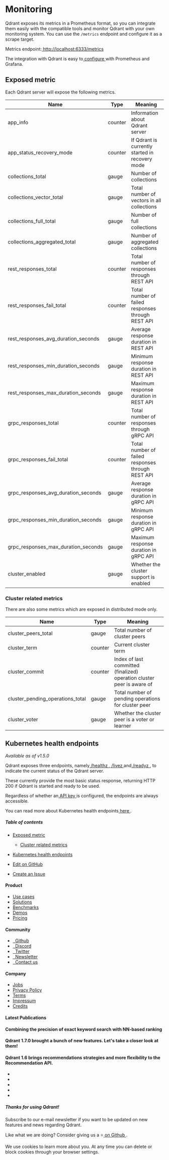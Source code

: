 # Monitoring

Qdrant exposes its metrics in a Prometheus format, so you can integrate them easily
with the compatible tools and monitor Qdrant with your own monitoring system. You can
use the `/metrics` endpoint and configure it as a scrape target.

Metrics endpoint:[ http://localhost:6333/metrics ](http://localhost:6333/metrics)

The integration with Qdrant is easy to[ configure ](https://prometheus.io/docs/prometheus/latest/getting_started/#configure-prometheus-to-monitor-the-sample-targets)with Prometheus and Grafana.

## Exposed metric

Each Qdrant server will expose the following metrics.

| Name | Type | Meaning |
|---|---|---|
| app_info | counter | Information about Qdrant server |
| app_status_recovery_mode | counter | If Qdrant is currently started in recovery mode |
| collections_total | gauge | Number of collections |
| collections_vector_total | gauge | Total number of vectors in all collections |
| collections_full_total | gauge | Number of full collections |
| collections_aggregated_total | gauge | Number of aggregated collections |
| rest_responses_total | counter | Total number of responses through REST API |
| rest_responses_fail_total | counter | Total number of failed responses through REST API |
| rest_responses_avg_duration_seconds | gauge | Average response duration in REST API |
| rest_responses_min_duration_seconds | gauge | Minimum response duration in REST API |
| rest_responses_max_duration_seconds | gauge | Maximum response duration in REST API |
| grpc_responses_total | counter | Total number of responses through gRPC API |
| grpc_responses_fail_total | counter | Total number of failed responses through REST API |
| grpc_responses_avg_duration_seconds | gauge | Average response duration in gRPC API |
| grpc_responses_min_duration_seconds | gauge | Minimum response duration in gRPC API |
| grpc_responses_max_duration_seconds | gauge | Maximum response duration in gRPC API |
| cluster_enabled | gauge | Whether the cluster support is enabled |


### Cluster related metrics

There are also some metrics which are exposed in distributed mode only.

| Name | Type | Meaning |
|---|---|---|
| cluster_peers_total | gauge | Total number of cluster peers |
| cluster_term | counter | Current cluster term |
| cluster_commit | counter | Index of last committed (finalized) operation cluster peer is aware of |
| cluster_pending_operations_total | gauge | Total number of pending operations for cluster peer |
| cluster_voter | gauge | Whether the cluster peer is a voter or learner |


## Kubernetes health endpoints

 *Available as of v1.5.0* 

Qdrant exposes three endpoints, namely[ /healthz ](http://localhost:6333/healthz),[ /livez ](http://localhost:6333/livez)and[ /readyz ](http://localhost:6333/readyz), to indicate the current status of the
Qdrant server.

These currently provide the most basic status response, returning HTTP 200 if
Qdrant is started and ready to be used.

Regardless of whether an[ API key ](../security#authentication)is configured,
the endpoints are always accessible.

You can read more about Kubernetes health endpoints[ here ](https://kubernetes.io/docs/reference/using-api/health-checks/).

##### Table of contents

- [ Exposed metric ](https://qdrant.tech/documentation/guides/monitoring/#exposed-metric)
    - [ Cluster related metrics ](https://qdrant.tech/documentation/guides/monitoring/#cluster-related-metrics)
- [ Kubernetes health endpoints ](https://qdrant.tech/documentation/guides/monitoring/#kubernetes-health-endpoints)


- [ 
 Edit on GitHub
 ](https://github.com/qdrant/landing_page/tree/master/qdrant-landing/content/documentation/guides/monitoring.md)
- [ 
 Create an Issue
 ](https://github.com/qdrant/landing_page/issues/new/choose)


#### Product

- [ 
Use cases
 ](https://qdrant.tech/use-cases/)
- [ 
Solutions
 ](https://qdrant.tech/solutions/)
- [ 
Benchmarks
 ](https://qdrant.tech/benchmarks/)
- [ 
Demos
 ](https://qdrant.tech/demo/)
- [ 
Pricing
 ](https://qdrant.tech/pricing/)


#### Community

- [ 
 
Github
 ](https://github.com/qdrant/qdrant)
- [ 
 
Discord
 ](https://qdrant.to/discord)
- [ 
 
Twitter
 ](https://qdrant.to/twitter)
- [ 
 
Newsletter
 ](https://qdrant.tech/subscribe/)
- [ 
 
Contact us
 ](https://qdrant.to/contact-us)


#### Company

- [ 
Jobs
 ](https://qdrant.join.com)
- [ 
Privacy Policy
 ](https://qdrant.tech/legal/privacy-policy/)
- [ 
Terms
 ](https://qdrant.tech/legal/terms_and_conditions/)
- [ 
Impressum
 ](https://qdrant.tech/legal/impressum/)
- [ 
Credits
 ](https://qdrant.tech/legal/credits/)


#### Latest Publications

#### Combining the precision of exact keyword search with NN-based ranking

#### Qdrant 1.7.0 brought a bunch of new features. Let's take a closer look at them!

#### Qdrant 1.6 brings recommendations strategies and more flexibility to the Recommendation API.

- [  ](https://github.com/qdrant/qdrant)
- [  ](https://qdrant.to/linkedin)
- [  ](https://qdrant.to/twitter)
- [  ](https://qdrant.to/discord)
- [  ](https://www.youtube.com/channel/UC6ftm8PwH1RU_LM1jwG0LQA)


##### Thanks for using Qdrant!

Subscribe to our e-mail newsletter if you want to be updated on new features and news regarding
Qdrant.

Like what we are doing? Consider giving us a ⭐[ on Github ](https://github.com/qdrant/qdrant).

We use cookies to learn more about you. At any time you can delete or block cookies through your browser settings.